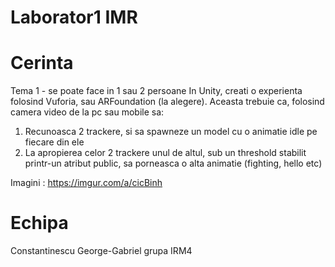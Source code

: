 # Laborator1 IMR
# Cerinta  
Tema 1 - se poate face in 1 sau 2 persoane
In Unity, creati o experienta folosind Vuforia, sau ARFoundation (la alegere). Aceasta trebuie ca, folosind camera video de la pc sau mobile sa:
1) Recunoasca 2 trackere, si sa spawneze un model cu o animatie idle pe fiecare din ele
2) La apropierea celor 2 trackere unul de altul, sub un threshold stabilit printr-un atribut public, sa porneasca o alta animatie (fighting, hello etc)

Imagini : https://imgur.com/a/cicBinh
# Echipa
Constantinescu George-Gabriel grupa IRM4
